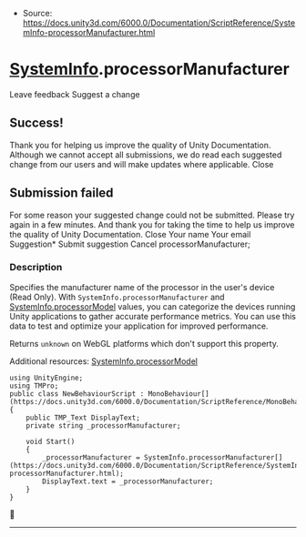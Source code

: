 * Source: https://docs.unity3d.com/6000.0/Documentation/ScriptReference/SystemInfo-processorManufacturer.html

#  [SystemInfo](https://docs.unity3d.com/6000.0/Documentation/ScriptReference/SystemInfo.html).processorManufacturer
Leave feedback
Suggest a change
## Success!
Thank you for helping us improve the quality of Unity Documentation. Although we cannot accept all submissions, we do read each suggested change from our users and will make updates where applicable.
Close
## Submission failed
For some reason your suggested change could not be submitted. Please <a>try again</a> in a few minutes. And thank you for taking the time to help us improve the quality of Unity Documentation.
Close
Your name Your email Suggestion* Submit suggestion
Cancel
processorManufacturer; 
### Description
Specifies the manufacturer name of the processor in the user's device (Read Only).
With `SystemInfo.processorManufacturer` and [SystemInfo.processorModel](https://docs.unity3d.com/6000.0/Documentation/ScriptReference/SystemInfo-processorModel.html) values, you can categorize the devices running Unity applications to gather accurate performance metrics. You can use this data to test and optimize your application for improved performance.   
  
Returns `unknown` on WebGL platforms which don't support this property.  
  
Additional resources: [SystemInfo.processorModel](https://docs.unity3d.com/6000.0/Documentation/ScriptReference/SystemInfo-processorModel.html)
```
using UnityEngine;
using TMPro;
public class NewBehaviourScript : MonoBehaviour[](https://docs.unity3d.com/6000.0/Documentation/ScriptReference/MonoBehaviour.html)
{
    public TMP_Text DisplayText;
    private string _processorManufacturer;  
  
    void Start()
    {
        _processorManufacturer = SystemInfo.processorManufacturer[](https://docs.unity3d.com/6000.0/Documentation/ScriptReference/SystemInfo-processorManufacturer.html);
        DisplayText.text = _processorManufacturer;
    }
}

```

* * *
